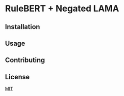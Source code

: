 # RuleBERT + Negated LAMA 


## Installation



## Usage



## Contributing


## License
[MIT](https://choosealicense.com/licenses/mit/)